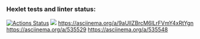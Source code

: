### Hexlet tests and linter status:
[![Actions Status](https://github.com/EzerTigger/python-project-49/workflows/hexlet-check/badge.svg)](https://github.com/EzerTigger/python-project-49/actions)
<a href="https://codeclimate.com/github/EzerTigger/python-project-49/maintainability"><img src="https://api.codeclimate.com/v1/badges/55d0d7735efd70b4600d/maintainability" /></a>
https://asciinema.org/a/9aUllZBrcM6lLrFVmY4xRtYgn
https://asciinema.org/a/535529
https://asciinema.org/a/535548
